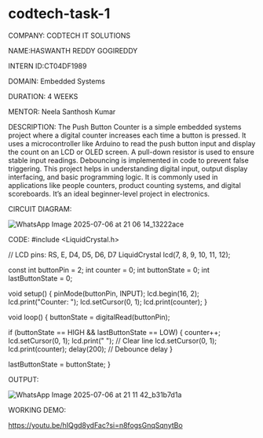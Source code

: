 # codtech-task-1
 
COMPANY: CODTECH IT SOLUTIONS

NAME:HASWANTH REDDY GOGIREDDY

INTERN ID:CT04DF1989

DOMAIN: Embedded Systems

DURATION: 4 WEEKS

MENTOR: Neela Santhosh Kumar

DESCRIPTION: The Push Button Counter is a simple embedded systems project where a digital counter increases each time a button is pressed. It uses a microcontroller like Arduino to read the push button input and display the count on an LCD or OLED screen. A pull-down resistor is used to ensure stable input readings. Debouncing is implemented in code to prevent false triggering. This project helps in understanding digital input, output display interfacing, and basic programming logic. It is commonly used in applications like people counters, product counting systems, and digital scoreboards. It’s an ideal beginner-level project in electronics.

CIRCUIT DIAGRAM:

![WhatsApp Image 2025-07-06 at 21 06 14_13222ace](https://github.com/user-attachments/assets/c74c04ec-0bc3-4ef4-bb6b-b2bc303ea371)

CODE: #include <LiquidCrystal.h>

// LCD pins: RS, E, D4, D5, D6, D7 LiquidCrystal lcd(7, 8, 9, 10, 11, 12);

const int buttonPin = 2; int counter = 0; int buttonState = 0; int lastButtonState = 0;

void setup() { pinMode(buttonPin, INPUT); lcd.begin(16, 2); lcd.print("Counter: "); lcd.setCursor(0, 1); lcd.print(counter); }

void loop() { buttonState = digitalRead(buttonPin);

if (buttonState == HIGH && lastButtonState == LOW) { counter++; lcd.setCursor(0, 1); lcd.print(" "); // Clear line lcd.setCursor(0, 1); lcd.print(counter); delay(200); // Debounce delay }

lastButtonState = buttonState; }

OUTPUT:

![WhatsApp Image 2025-07-06 at 21 11 42_b31b7d1a](https://github.com/user-attachments/assets/9cfb6f72-fd0c-4b5d-8996-16a0fb9d8e2b)

WORKING DEMO:

https://youtu.be/hIQgd8ydFac?si=n8fogsGnqSqnytBo
